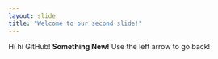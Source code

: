 ```yaml
---
layout: slide
title: "Welcome to our second slide!"
---
```

Hi hi GitHub! __Something New!__
Use the left arrow to go back!
